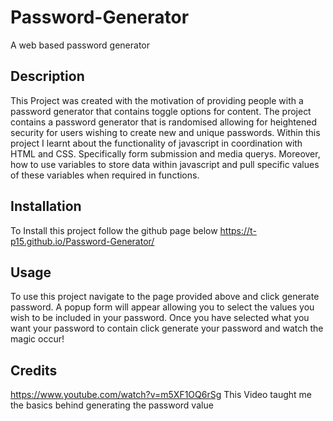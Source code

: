 # Password-Generator

A web based password generator

## Description

This Project was created with the motivation of providing people with a password generator that contains toggle options for content. The project contains a password generator that is randomised allowing for heightened security for users wishing to create new and unique passwords. Within this project I learnt about the functionality of javascript in coordination with HTML and CSS. Specifically form submission and media querys. Moreover, how to use variables to store data within javascript and pull specific values of these variables when required in functions. 

## Installation 

To Install this project follow the github page below https://t-p15.github.io/Password-Generator/ 

## Usage

To use this project navigate to the page provided above and click generate password. A popup form will appear allowing you to select the values you wish to be included in your password. Once you have selected what you want your password to contain click generate your password and watch the magic occur!

## Credits

https://www.youtube.com/watch?v=m5XF1OQ6rSg This Video taught me the basics behind generating the password value